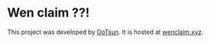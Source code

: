 # Wen claim ??!

This project was developed by [OoTsun](https://twitter.com/Oo_Tsun).
It is hosted at [wenclaim.xyz](https://wenclaim.xyz).
